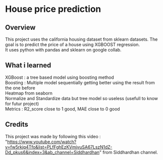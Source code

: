 # House price prediction

## Overview

This project uses the california housing dataset from sklearn datasets. The goal is to predict the price of a house using XGBOOST regression.  
It uses python with pandas and sklearn on google collab.

## What i learned

XGBoost : a tree based model using boosting method  
Boosting : Multiple model sequentially getting better using the result from the one before  
Heatmap from seaborn  
Normalize and Standardize data but tree model so useless (usefull to know for futur project)  
Metrics : R2_score close to 1 good, MAE close to 0 good  

## Credits

This project was made by following this video : "https://www.youtube.com/watch?v=fw5rkjq4Tfo&list=PLfFghEzKVmjvuSA67LszN1dZ-Dd_pkus6&index=3&ab_channel=Siddhardhan" from Siddhardhan channel.

